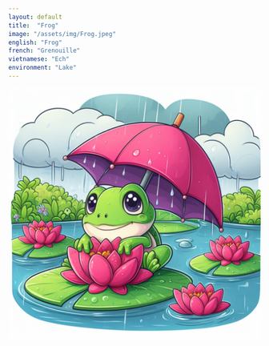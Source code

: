 ```yaml
---
layout: default
title:  "Frog"
image: "/assets/img/Frog.jpeg"
english: "Frog"
french: "Grenouille"
vietnamese: "Ech"
environment: "Lake"
---
```


![Frog](/assets/img/Frog.jpeg)